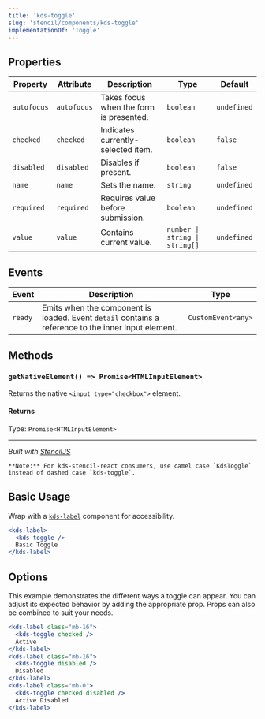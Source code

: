 ```yaml
---
title: 'kds-toggle'
slug: 'stencil/components/kds-toggle'
implementationOf: 'Toggle'
---
```

## Properties

| Property    | Attribute   | Description                             | Type                           | Default     |
| ----------- | ----------- | --------------------------------------- | ------------------------------ | ----------- |
| `autofocus` | `autofocus` | Takes focus when the form is presented. | `boolean`                      | `undefined` |
| `checked`   | `checked`   | Indicates currently-selected item.      | `boolean`                      | `false`     |
| `disabled`  | `disabled`  | Disables if present.                    | `boolean`                      | `false`     |
| `name`      | `name`      | Sets the name.                          | `string`                       | `undefined` |
| `required`  | `required`  | Requires value before submission.       | `boolean`                      | `undefined` |
| `value`     | `value`     | Contains current value.                 | `number \| string \| string[]` | `undefined` |


## Events

| Event   | Description                                                                                         | Type               |
| ------- | --------------------------------------------------------------------------------------------------- | ------------------ |
| `ready` | Emits when the component is loaded. Event `detail` contains a reference to the inner input element. | `CustomEvent<any>` |


## Methods

### `getNativeElement() => Promise<HTMLInputElement>`

Returns the native `<input type="checkbox">` element.

#### Returns

Type: `Promise<HTMLInputElement>`




----------------------------------------------

*Built with [StencilJS](https://stenciljs.com/)*



```Message { "props" : { "className" : "mb-16" } }
**Note:** For kds-stencil-react consumers, use camel case `KdsToggle` instead of dashed case `kds-toggle`.
```

## Basic Usage 

Wrap with a [`kds-label`](#/components/stencil/label) component for accessibility.

```jsx
<kds-label>
  <kds-toggle />
  Basic Toggle
</kds-label>
```

## Options

This example demonstrates the different ways a toggle can appear. You can adjust its expected behavior by adding the appropriate prop. Props can also be combined to suit your needs.

```jsx
<kds-label class="mb-16">
  <kds-toggle checked />
  Active
</kds-label>
<kds-label class="mb-16">
  <kds-toggle disabled />
  Disabled
</kds-label>
<kds-label class="mb-0">
  <kds-toggle checked disabled />
  Active Disabled
</kds-label>
```
